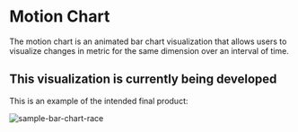 # Motion Chart

The motion chart is an animated bar chart visualization that allows users to visualize changes in metric for the same dimension over an interval of time.

## This visualization is currently being developed

This is an example of the intended final product:

![sample-bar-chart-race](https://flourish.studio/images/newsletters/bar_chart_race.gif)

